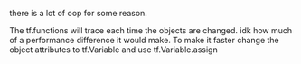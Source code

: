 there is a lot of oop for some reason. 

The tf.functions will trace each time the objects are changed. idk how much of a performance difference it would make.
To make it faster change the object attributes to tf.Variable and use tf.Variable.assign